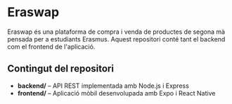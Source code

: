 # Eraswap
Eraswap és una plataforma de compra i venda de productes de segona mà pensada per a estudiants Erasmus. Aquest repositori conté tant el backend com el frontend de l'aplicació.

## Contingut del repositori

- **backend/** – API REST implementada amb Node.js i Express
- **frontend/** – Aplicació mòbil desenvolupada amb Expo i React Native